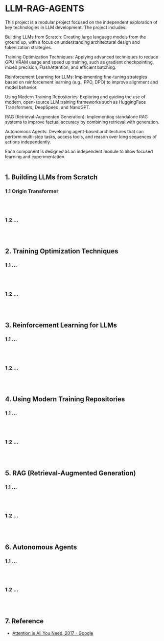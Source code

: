 # LLM-RAG-AGENTS
This project is a modular project focused on the independent exploration of key technologies in LLM development. The project includes:

Building LLMs from Scratch: Creating large language models from the ground up, with a focus on understanding architectural design and tokenization strategies.

Training Optimization Techniques: Applying advanced techniques to reduce GPU VRAM usage and speed up training, such as gradient checkpointing, mixed precision, FlashAttention, and efficient batching.

Reinforcement Learning for LLMs: Implementing fine-tuning strategies based on reinforcement learning (e.g., PPO, DPO) to improve alignment and model behavior.

Using Modern Training Repositories: Exploring and guiding the use of modern, open-source LLM training frameworks such as HuggingFace Transformers, DeepSpeed, and NanoGPT.

RAG (Retrieval-Augmented Generation): Implementing standalone RAG systems to improve factual accuracy by combining retrieval with generation.

Autonomous Agents: Developing agent-based architectures that can perform multi-step tasks, access tools, and reason over long sequences of actions independently.

Each component is designed as an independent module to allow focused learning and experimentation.
<br><br>

## 1. Building LLMs from Scratch

### 1.1 Origin Transformer

<br><br>

### 1.2 ...

<br><br>

## 2. Training Optimization Techniques

### 1.1 ...

<br><br>

### 1.2 ...

<br><br>

## 3. Reinforcement Learning for LLMs

### 1.1 ...

<br><br>

### 1.2 ...

<br><br>

## 4. Using Modern Training Repositories

### 1.1 ...

<br><br>

### 1.2 ...

<br><br>

## 5. RAG (Retrieval-Augmented Generation)

### 1.1 ...

<br><br>

### 1.2 ...

<br><br>

## 6. Autonomous Agents

### 1.1 ...

<br><br>

### 1.2 ...

<br><br>

## 7. Reference
- [Attention is All You Need, 2017 - Google](https://arxiv.org/abs/1706.03762)

<br><br>
